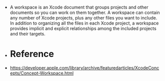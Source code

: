 - A workspace is an Xcode document that groups projects and other documents so you can work on them together. A workspace can contain any number of Xcode projects, plus any other files you want to include. In addition to organizing all the files in each Xcode project, a workspace provides implicit and explicit relationships among the included projects and their targets.
- # Reference
- https://developer.apple.com/library/archive/featuredarticles/XcodeConcepts/Concept-Workspace.html